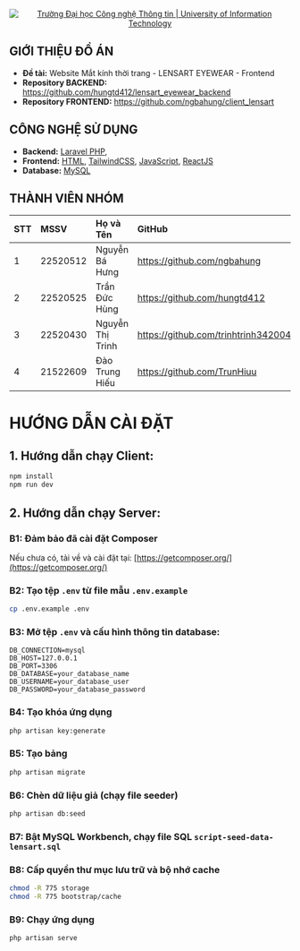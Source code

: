 <p align="center">
  <a href="https://www.uit.edu.vn/" title="Trường Đại học Công nghệ Thông tin" style="border: none;">
    <img src="https://i.imgur.com/WmMnSRt.png" alt="Trường Đại học Công nghệ Thông tin | University of Information Technology">
  </a>
</p>



## GIỚI THIỆU ĐỒ ÁN

-    **Đề tài:** Website Mắt kính thời trang - LENSART EYEWEAR - Frontend
-    **Repository BACKEND:** https://github.com/hungtd412/lensart_eyewear_backend
-    **Repository FRONTEND:** https://github.com/ngbahung/client_lensart

## CÔNG NGHỆ SỬ DỤNG

-    **Backend:** [Laravel PHP](https://laravel.com/), 
-    **Frontend:** [HTML](https://developer.mozilla.org/en-US/docs/Web/HTML), [TailwindCSS](https://tailwindcss.com/docs/installation), [JavaScript](https://www.javascript.com/), [ReactJS](https://reactjs.org/)
-    **Database:** [MySQL](https://www.mysql.com/)

## THÀNH VIÊN NHÓM

| STT | MSSV     | Họ và Tên            | GitHub                            | Email                  |
| :-- | :------- | :------------------- | :-------------------------------- | :--------------------- |
| 1   | 22520512 | Nguyễn Bá Hưng         | https://github.com/ngbahung       | 22520512@gm.uit.edu.vn |
| 2   | 22520525 | Trần Đức Hùng       | https://github.com/hungtd412        | 22520525@gm.uit.edu.vn |
| 3   | 22520430 | Nguyễn Thị Trinh  | https://github.com/trinhtrinh342004    | 22521539@gm.uit.edu.vn |
| 4   | 21522609 | Đào Trung Hiếu       | https://github.com/TrunHiuu   | 22520430@gm.uit.edu.vn |

# HƯỚNG DẪN CÀI ĐẶT

## 1. Hướng dẫn chạy Client:
```bash
npm install
npm run dev
```

## 2. Hướng dẫn chạy Server:

### B1: Đảm bảo đã cài đặt Composer
Nếu chưa có, tải về và cài đặt tại: [https://getcomposer.org/](https://getcomposer.org/)

### B2: Tạo tệp `.env` từ file mẫu `.env.example`
```bash
cp .env.example .env
```

### B3: Mở tệp `.env` và cấu hình thông tin database:
```env
DB_CONNECTION=mysql
DB_HOST=127.0.0.1
DB_PORT=3306
DB_DATABASE=your_database_name
DB_USERNAME=your_database_user
DB_PASSWORD=your_database_password
```

### B4: Tạo khóa ứng dụng
```bash
php artisan key:generate
```

### B5: Tạo bảng
```bash
php artisan migrate
```

### B6: Chèn dữ liệu giả (chạy file seeder)
```bash
php artisan db:seed
```

### B7: Bật MySQL Workbench, chạy file SQL `script-seed-data-lensart.sql`

### B8: Cấp quyền thư mục lưu trữ và bộ nhớ cache
```bash
chmod -R 775 storage
chmod -R 775 bootstrap/cache
```

### B9: Chạy ứng dụng
```bash
php artisan serve

